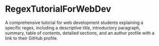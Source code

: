 # RegexTutorialForWebDev
A comprehensive tutorial for web development students explaining a specific regex, including a descriptive title, introductory paragraph, summary, table of contents, detailed sections, and an author profile with a link to their GitHub profile.
